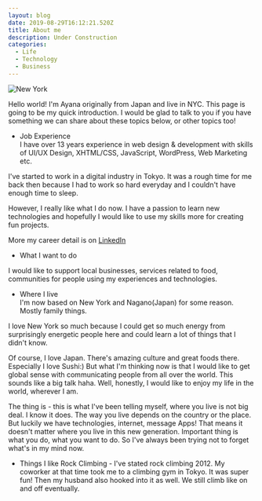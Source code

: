 ```yaml
---
layout: blog
date: 2019-08-29T16:12:21.520Z
title: About me
description: Under Construction
categories:
  - Life
  - Technology
  - Business
---
```

![New York](/uploads/img_newyork.jpg)

Hello world! I'm Ayana originally from Japan and live in NYC. This page is going to be my quick introduction. I would be glad to talk to you if you have something we can share about these topics below, or other topics too!

* Job Experience<br>
I have over 13 years experience in web design & development with skills of UI/UX Design, XHTML/CSS, JavaScript, WordPress, Web Marketing etc.

I've started to work in a digital industry in Tokyo. It was a rough time for me back then because I had to work so hard everyday and I couldn't have enough time to sleep. 

However, I really like what I do now. I have a passion to learn new technologies and hopefully I would like to use my skills more for creating fun projects.

More my career detail is on <a href="https://www.linkedin.com/in/ayana-osawa-22b623b" target="_blank" rel="noopener noreferrer">LinkedIn</a>

* What I want to do<br>

I would like to support local businesses, services related to food, communities for people using my experiences and technologies.

* Where I live<br>
I'm now based on New York and Nagano(Japan) for some reason. Mostly family things.

I love New York so much because I could get so much energy from surprisingly energetic people here and could learn a lot of things that I didn't know.

Of course, I love Japan. There's amazing culture and great foods there. Especially I love Sushi:)
But what I'm thinking now is that I would like to get global sense with communicating people from all over the world. This sounds like a big talk haha. Well, honestly, I would like to enjoy my life in the world, wherever I am.

The thing is - this is what I've been telling myself, where you live is not big deal. I know it does. The way you live depends on the country or the place. But luckily we have technologies, internet, message Apps! That means it doesn't matter where you live in this new generation. Important thing is what you do, what you want to do. So I've always been trying not to forget what's in my mind now.

* Things I like
Rock Climbing - I've stated rock climbing 2012. My coworker at that time took me to a climbing gym in Tokyo. It was super fun! Then my husband also hooked into it as well. We still climb like on and off eventually.
